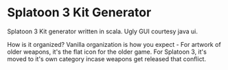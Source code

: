 # Splatoon 3 Kit Generator

Splatoon 3 Kit generator written in scala.
Ugly GUI courtesy java ui. 

How is it organized? Vanilla organization is how you expect - 
For artwork of older weapons, it's the flat icon for the older game.
For Splatoon 3, it's moved to it's own category incase weapons get released that conflict.
